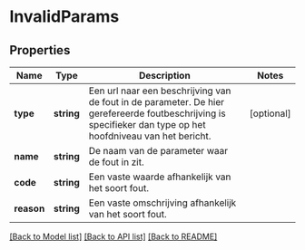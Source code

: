 # InvalidParams

## Properties
Name | Type | Description | Notes
------------ | ------------- | ------------- | -------------
**type** | **string** | Een url naar een beschrijving van de fout in de parameter. De hier gerefereerde foutbeschrijving is specifieker dan type op het hoofdniveau van het bericht. | [optional] 
**name** | **string** | De naam van de parameter waar de fout in zit. | 
**code** | **string** | Een vaste waarde afhankelijk van het soort fout. | 
**reason** | **string** | Een vaste omschrijving afhankelijk van het soort fout. | 

[[Back to Model list]](../../README.md#documentation-for-models) [[Back to API list]](../../README.md#documentation-for-api-endpoints) [[Back to README]](../../README.md)

